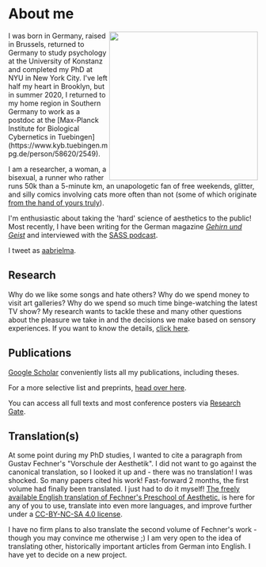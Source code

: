 # About me

<img src="https://aenneb.github.io/files/Aenne_2021.jpg" width="300" align="right" padding="10px"> 
I was born in Germany, raised in Brussels, returned to Germany to study psychology at the University of Konstanz and completed my PhD at NYU in New York City. I've left half my heart in Brooklyn, but in summer 2020, I returned to my home region in Southern Germany to work as a postdoc at the [Max-Planck Institute for Biological Cybernetics in Tuebingen](https://www.kyb.tuebingen.mpg.de/person/58620/2549).

I am a researcher, a woman, a bisexual, a runner who rather runs 50k than a 5-minute km, an unapologetic fan of free weekends, glitter, and silly comics involving cats more often than not (some of which originate [from the hand of yours truly](https://aenneb.github.io/art/)). 

I'm enthusiastic about taking the 'hard' science of aesthetics to the public! Most recently, I have been writing for the German magazine [*Gehirn und Geist*](https://www.spektrum.de/magazin/neuroaesthetik-das-geheimnis-der-schoenheit/1658104) and interviewed with the [SASS podcast](https://omny.fm/shows/super-awesome-science-show/blind-to-beauty). 

I tweet as [aabrielma](https://twitter.com/aabrielma).

## Research

Why do we like some songs and hate others? Why do we spend money to visit art galleries? Why do we spend so much time binge-watching the latest TV show? My research wants to tackle these and many other questions about the pleasure we take in and the decisions we make based on sensory experiences. If you want to know the details, [click here](https://aenneb.github.io/research/).


## Publications

[Google Scholar](https://scholar.google.com/citations?hl=en&user=25GQc0YAAAAJ) conveniently lists all my publications, including theses.

For a more selective list and preprints, [head over here](https://aenneb.github.io/publications/).

You can access all full texts and most conference posters via [Research Gate](https://www.researchgate.net/profile/Aenne_Brielmann).


## Translation(s)

At some point during my PhD studies, I wanted to cite a paragraph from Gustav Fechner's "Vorschule der Aesthetik". I did not want to go against the canonical translation, so I looked it up and - there was no translation! I was shocked. So many papers cited his work! Fast-forward 2 months, the first volume had finally been translated. I just had to do it myself! <a href="files/Preshool of aesthetics by Aenne A Brielmann.pdf" target="_blank">The freely available English translation of Fechner's Preschool of Aesthetic.</a> is here for any of you to use, translate into even more languages, and improve further under a [CC-BY-NC-SA 4.0 license](https://creativecommons.org/licenses/by-nc-sa/4.0/).

I have no firm plans to also translate the second volume of Fechner's work - though you may convince me otherwise ;) I am very open to the idea of translating other, historically important articles from German into English. I have yet to decide on a new project.

